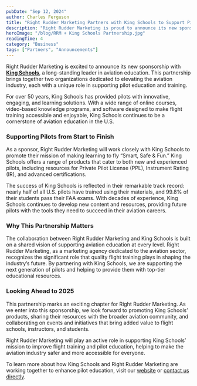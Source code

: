 ```yaml
---
pubDate: "Sep 12, 2024"
author: Charles Ferguson
title: "Right Rudder Marketing Partners with King Schools to Support Pilot Education"
description: "Right Rudder Marketing is proud to announce its new sponsorship with King Schools, a long-standing leader in aviation education. This partnership brings together two organizations dedicated to elevating the aviation industry, each with a unique role in supporting pilot education and training."
heroImage: "/blog/RRM + King Schools Partnership.jpg"
readingTime: 4
category: "Business"
tags: ["Partners", "Announcements"]
---
```


Right Rudder Marketing is excited to announce its new sponsorship with **[King Schools](https://kingschools.com/?srsltid=AfmBOoroHRDEDbIUoAFd4vxsQJC1YCg_n3M6j-xWGJeb3QYcpioqx4Xu)**, a long-standing leader in aviation education. This partnership brings together two organizations dedicated to elevating the aviation industry, each with a unique role in supporting pilot education and training.

For over 50 years, King Schools has provided pilots with innovative, engaging, and learning solutions. With a wide range of online courses, video-based knowledge programs, and software designed to make flight training accessible and enjoyable, King Schools continues to be a cornerstone of aviation education in the U.S.

### Supporting Pilots from Start to Finish

As a sponsor, Right Rudder Marketing will work closely with King Schools to promote their mission of making learning to fly “Smart, Safe & Fun.” King Schools offers a range of products that cater to both new and experienced pilots, including resources for Private Pilot License (PPL), Instrument Rating (IR), and advanced certifications.

The success of King Schools is reflected in their remarkable track record: nearly half of all U.S. pilots have trained using their materials, and 99.8% of their students pass their FAA exams. With decades of experience, King Schools continues to develop new content and resources, providing future pilots with the tools they need to succeed in their aviation careers.

### Why This Partnership Matters

The collaboration between Right Rudder Marketing and King Schools is built on a shared vision of supporting aviation education at every level. Right Rudder Marketing, as a marketing agency dedicated to the aviation sector, recognizes the significant role that quality flight training plays in shaping the industry’s future. By partnering with King Schools, we are supporting the next generation of pilots and helping to provide them with top-tier educational resources.

### Looking Ahead to 2025

This partnership marks an exciting chapter for Right Rudder Marketing. As we enter into this sponsorship, we look forward to promoting King Schools’ products, sharing their resources with the broader aviation community, and collaborating on events and initiatives that bring added value to flight schools, instructors, and students.

Right Rudder Marketing will play an active role in supporting King Schools’ mission to improve flight training and pilot education, helping to make the aviation industry safer and more accessible for everyone.

To learn more about how King Schools and Right Rudder Marketing are working together to enhance pilot education, visit our [website](https://www.right-rudder-marketing.com) or [contact us directly](https://www.right-rudder-marketing.com/contact).
